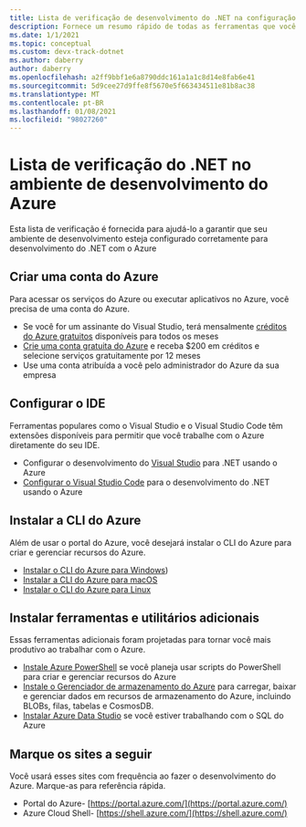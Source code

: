 ```yaml
---
title: Lista de verificação de desenvolvimento do .NET na configuração do Azure
description: Fornece um resumo rápido de todas as ferramentas que você deve ter instalado para fazer o desenvolvimento do .NET com o Azure
ms.date: 1/1/2021
ms.topic: conceptual
ms.custom: devx-track-dotnet
ms.author: daberry
author: daberry
ms.openlocfilehash: a2ff9bbf1e6a8790ddc161a1a1c8d14e8fab6e41
ms.sourcegitcommit: 5d9cee27d9ffe8f5670e5f663434511e81b8ac38
ms.translationtype: MT
ms.contentlocale: pt-BR
ms.lasthandoff: 01/08/2021
ms.locfileid: "98027260"
---
```

# <a name="net-on-azure-development-environment-checklist"></a>Lista de verificação do .NET no ambiente de desenvolvimento do Azure

Esta lista de verificação é fornecida para ajudá-lo a garantir que seu ambiente de desenvolvimento esteja configurado corretamente para desenvolvimento do .NET com o Azure

## <a name="create-an-azure-account"></a>Criar uma conta do Azure

Para acessar os serviços do Azure ou executar aplicativos no Azure, você precisa de uma conta do Azure.

* Se você for um assinante do Visual Studio, terá mensalmente [créditos do Azure gratuitos](https://azure.microsoft.com/pricing/member-offers/credit-for-visual-studio-subscribers/) disponíveis para todos os meses
* [Crie uma conta gratuita do Azure](https://azure.microsoft.com/free/dotnet/) e receba $200 em créditos e selecione serviços gratuitamente por 12 meses
* Use uma conta atribuída a você pelo administrador do Azure da sua empresa

## <a name="configure-your-ide"></a>Configurar o IDE

Ferramentas populares como o Visual Studio e o Visual Studio Code têm extensões disponíveis para permitir que você trabalhe com o Azure diretamente do seu IDE.

* Configurar o desenvolvimento do [Visual Studio](./configure-visual-studio.md) para .NET usando o Azure
* [Configurar o Visual Studio Code](./configure-vs-code.md) para o desenvolvimento do .NET usando o Azure

## <a name="install-the-azure-cli"></a>Instalar a CLI do Azure

Além de usar o portal do Azure, você desejará instalar o CLI do Azure para criar e gerenciar recursos do Azure.

* [Instalar o CLI do Azure para Windows](/cli/azure/install-azure-cli-windows?tabs=azure-cli))
* [Instalar a CLI do Azure para macOS](/cli/azure/install-azure-cli-macos)
* [Instalar o CLI do Azure para Linux](/cli/azure/install-azure-cli-linux)

## <a name="install-additional-tools-and-utilities"></a>Instalar ferramentas e utilitários adicionais

Essas ferramentas adicionais foram projetadas para tornar você mais produtivo ao trabalhar com o Azure.

* [Instale Azure PowerShell](/powershell/azure/install-az-ps) se você planeja usar scripts do PowerShell para criar e gerenciar recursos do Azure
* [Instale o Gerenciador de armazenamento do Azure](https://azure.microsoft.com/features/storage-explorer/) para carregar, baixar e gerenciar dados em recursos de armazenamento do Azure, incluindo BLOBs, filas, tabelas e CosmosDB.
* [Instalar Azure Data Studio](/sql/azure-data-studio/download-azure-data-studio) se você estiver trabalhando com o SQL do Azure

## <a name="bookmark-the-following-sites"></a>Marque os sites a seguir

Você usará esses sites com frequência ao fazer o desenvolvimento do Azure.  Marque-as para referência rápida.

* Portal do Azure- [https://portal.azure.com/](https://portal.azure.com/)
* Azure Cloud Shell- [https://shell.azure.com/](https://shell.azure.com/)
